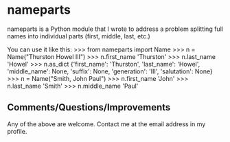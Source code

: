 nameparts
=========

nameparts is a Python module that I wrote to address a problem splitting full names into individual
parts (first, middle, last, etc.)

You can use it like this:
    >>> from nameparts import Name
    >>> n = Name("Thurston Howel III")
    >>> n.first_name
    'Thurston'
    >>> n.last_name
    'Howel'
    >>> n.as_dict
    {'first_name': 'Thurston', 'last_name': 'Howel', 'middle_name': None, 'suffix': None, 'generation': 'III', 'salutation': None}
    >>> n = Name("Smith, John Paul")
    >>> n.first_name
    'John'
    >>> n.last_name
    'Smith'
    >>> n.middle_name
    'Paul'

Comments/Questions/Improvements
-------------------------------
Any of the above are welcome.  Contact me at the email address in my profile.
